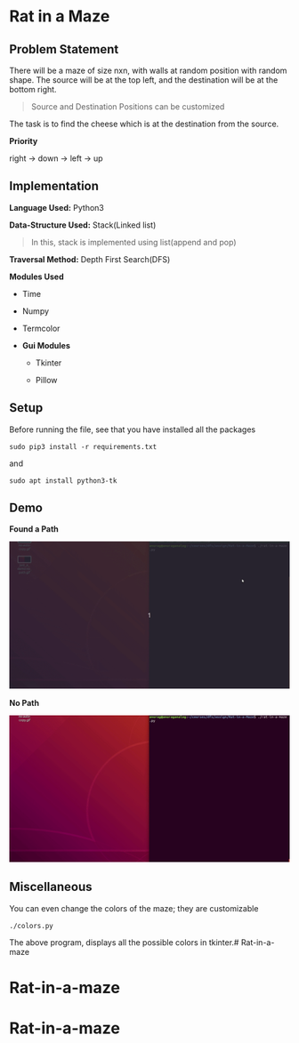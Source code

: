 # Rat in a Maze

## Problem Statement

There will be a maze of size nxn, with walls at random position with random shape. The source will be at the top left, and the destination will be at the bottom right.
> Source and Destination Positions can be customized

The task is to find the cheese which is at the destination from the source.

**Priority**

right -> down -> left -> up

## Implementation
**Language Used:**
Python3

**Data-Structure Used:**
Stack(Linked list)
> In this, stack is implemented using list(append and pop)

**Traversal Method:**
Depth First Search(DFS)

**Modules Used**

* Time

* Numpy

* Termcolor

* **Gui Modules**

    * Tkinter

    * Pillow

## Setup

Before running the file, see that you have installed all the packages

    sudo pip3 install -r requirements.txt

and

    sudo apt install python3-tk

## Demo

**Found a Path**

![Found a path](./just_a_demo-there_is_path.gif)

**No Path**

![No path](just_a_demo-no_path.gif)

## Miscellaneous

You can even change the colors of the maze; they are customizable

    ./colors.py

The above program, displays all the possible colors in tkinter.# Rat-in-a-maze
# Rat-in-a-maze
# Rat-in-a-maze
